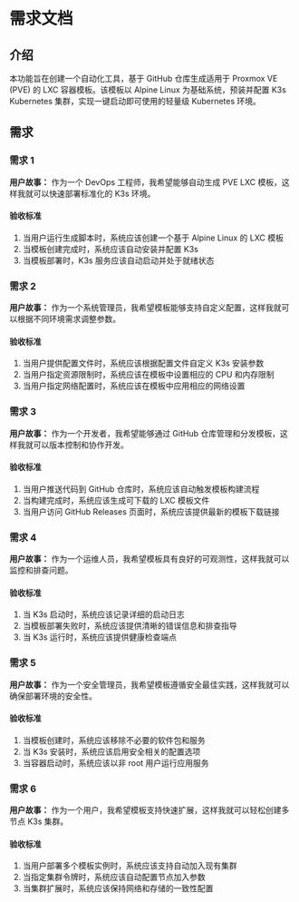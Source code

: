 # 需求文档

## 介绍

本功能旨在创建一个自动化工具，基于 GitHub 仓库生成适用于 Proxmox VE (PVE) 的 LXC 容器模板。该模板以 Alpine Linux 为基础系统，预装并配置 K3s Kubernetes 集群，实现一键启动即可使用的轻量级 Kubernetes 环境。

## 需求

### 需求 1

**用户故事：** 作为一个 DevOps 工程师，我希望能够自动生成 PVE LXC 模板，这样我就可以快速部署标准化的 K3s 环境。

#### 验收标准

1. 当用户运行生成脚本时，系统应该创建一个基于 Alpine Linux 的 LXC 模板
2. 当模板创建完成时，系统应该自动安装并配置 K3s
3. 当模板部署时，K3s 服务应该自动启动并处于就绪状态

### 需求 2

**用户故事：** 作为一个系统管理员，我希望模板能够支持自定义配置，这样我就可以根据不同环境需求调整参数。

#### 验收标准

1. 当用户提供配置文件时，系统应该根据配置文件自定义 K3s 安装参数
2. 当用户指定资源限制时，系统应该在模板中设置相应的 CPU 和内存限制
3. 当用户指定网络配置时，系统应该在模板中应用相应的网络设置

### 需求 3

**用户故事：** 作为一个开发者，我希望能够通过 GitHub 仓库管理和分发模板，这样我就可以版本控制和协作开发。

#### 验收标准

1. 当用户推送代码到 GitHub 仓库时，系统应该自动触发模板构建流程
2. 当构建完成时，系统应该生成可下载的 LXC 模板文件
3. 当用户访问 GitHub Releases 页面时，系统应该提供最新的模板下载链接

### 需求 4

**用户故事：** 作为一个运维人员，我希望模板具有良好的可观测性，这样我就可以监控和排查问题。

#### 验收标准

1. 当 K3s 启动时，系统应该记录详细的启动日志
2. 当模板部署失败时，系统应该提供清晰的错误信息和排查指导
3. 当 K3s 运行时，系统应该提供健康检查端点

### 需求 5

**用户故事：** 作为一个安全管理员，我希望模板遵循安全最佳实践，这样我就可以确保部署环境的安全性。

#### 验收标准

1. 当模板创建时，系统应该移除不必要的软件包和服务
2. 当 K3s 安装时，系统应该启用安全相关的配置选项
3. 当容器启动时，系统应该以非 root 用户运行应用服务

### 需求 6

**用户故事：** 作为一个用户，我希望模板支持快速扩展，这样我就可以轻松创建多节点 K3s 集群。

#### 验收标准

1. 当用户部署多个模板实例时，系统应该支持自动加入现有集群
2. 当指定集群令牌时，系统应该自动配置节点加入参数
3. 当集群扩展时，系统应该保持网络和存储的一致性配置